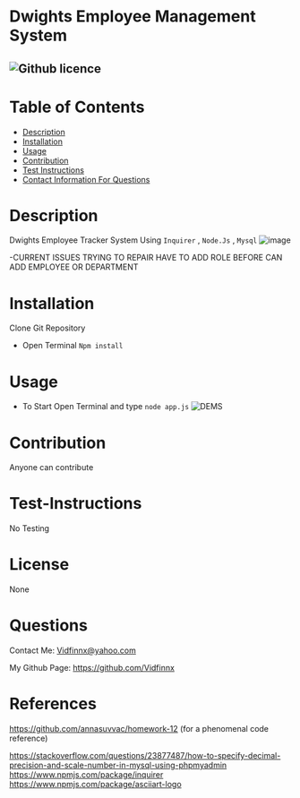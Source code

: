 # Dwights Employee Management System
  ![Github licence](https://img.shields.io/badge/Vidfinnx-Awesome-brightgreen)
  ----
  # Table of Contents
  - [Description](#description)
  - [Installation](#installation)
  - [Usage](#usage)
  - [Contribution](#contribution)
  - [Test Instructions](#test-instructions)
  - [Contact Information For Questions](#questions)
  # Description
  Dwights Employee Tracker System Using `Inquirer` , `Node.Js` , `Mysql` 
  ![image](https://user-images.githubusercontent.com/79023746/122720245-16e9aa80-d224-11eb-9e92-6b66a97d32b3.png)

  -CURRENT ISSUES TRYING TO REPAIR HAVE TO ADD ROLE BEFORE CAN ADD EMPLOYEE OR DEPARTMENT
  # Installation
  Clone Git Repository

  - Open Terminal `Npm install`



  # Usage
  - To Start Open Terminal and type `node app.js`
  ![DEMS](https://user-images.githubusercontent.com/79023746/122720394-48fb0c80-d224-11eb-8c58-799307ca2f45.gif)

    
  # Contribution
  Anyone can contribute
  # Test-Instructions
  No Testing
  # License
  None
  # Questions
  Contact Me: Vidfinnx@yahoo.com

  My Github Page: https://github.com/Vidfinnx

  # References
  https://github.com/annasuvvac/homework-12
  (for a phenomenal code reference)
  
  https://stackoverflow.com/questions/23877487/how-to-specify-decimal-precision-and-scale-number-in-mysql-using-phpmyadmin
  https://www.npmjs.com/package/inquirer
  https://www.npmjs.com/package/asciiart-logo

  
  
